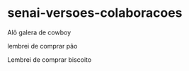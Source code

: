 # senai-versoes-colaboracoes

Alô galera de cowboy

lembrei de comprar pão

Lembrei de comprar biscoito
